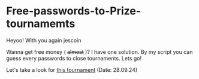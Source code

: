 # Free-passwords-to-Prize-tournamemts

Heyoo! With you again jescoin

 Wanna get free money ( ~~almost~~ )? I have one solution. By my script you can guess every passwords to close tournaments. Lets go!

 Let's take a look for [this tournament](https://lichess.org/tournament/QtrE1N4D) (Date: 28.09.24)
